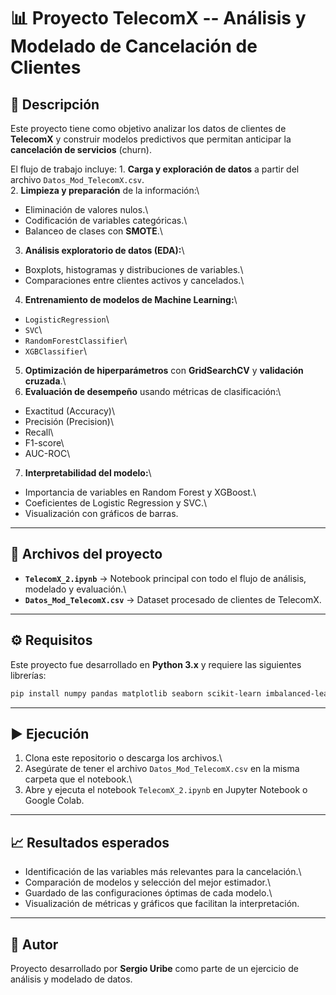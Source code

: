 # 📊 Proyecto TelecomX -- Análisis y Modelado de Cancelación de Clientes

## 📌 Descripción

Este proyecto tiene como objetivo analizar los datos de clientes de
**TelecomX** y construir modelos predictivos que permitan anticipar la
**cancelación de servicios** (churn).

El flujo de trabajo incluye: 1. **Carga y exploración de datos** a
partir del archivo `Datos_Mod_TelecomX.csv`.\
2. **Limpieza y preparación** de la información:\
- Eliminación de valores nulos.\
- Codificación de variables categóricas.\
- Balanceo de clases con **SMOTE**.\
3. **Análisis exploratorio de datos (EDA):**\
- Boxplots, histogramas y distribuciones de variables.\
- Comparaciones entre clientes activos y cancelados.\
4. **Entrenamiento de modelos de Machine Learning:**\
- `LogisticRegression`\
- `SVC`\
- `RandomForestClassifier`\
- `XGBClassifier`\
5. **Optimización de hiperparámetros** con **GridSearchCV** y
**validación cruzada**.\
6. **Evaluación de desempeño** usando métricas de clasificación:\
- Exactitud (Accuracy)\
- Precisión (Precision)\
- Recall\
- F1-score\
- AUC-ROC\
7. **Interpretabilidad del modelo:**\
- Importancia de variables en Random Forest y XGBoost.\
- Coeficientes de Logistic Regression y SVC.\
- Visualización con gráficos de barras.

------------------------------------------------------------------------

## 📂 Archivos del proyecto

-   **`TelecomX_2.ipynb`** → Notebook principal con todo el flujo de
    análisis, modelado y evaluación.\
-   **`Datos_Mod_TelecomX.csv`** → Dataset procesado de clientes de
    TelecomX.

------------------------------------------------------------------------

## ⚙️ Requisitos

Este proyecto fue desarrollado en **Python 3.x** y requiere las
siguientes librerías:

``` bash
pip install numpy pandas matplotlib seaborn scikit-learn imbalanced-learn xgboost
```

------------------------------------------------------------------------

## ▶️ Ejecución

1.  Clona este repositorio o descarga los archivos.\
2.  Asegúrate de tener el archivo `Datos_Mod_TelecomX.csv` en la misma
    carpeta que el notebook.\
3.  Abre y ejecuta el notebook `TelecomX_2.ipynb` en Jupyter Notebook o
    Google Colab.

------------------------------------------------------------------------

## 📈 Resultados esperados

-   Identificación de las variables más relevantes para la cancelación.\
-   Comparación de modelos y selección del mejor estimador.\
-   Guardado de las configuraciones óptimas de cada modelo.\
-   Visualización de métricas y gráficos que facilitan la
    interpretación.

------------------------------------------------------------------------

## 🙌 Autor

Proyecto desarrollado por **Sergio Uribe** como parte de un ejercicio de
análisis y modelado de datos.
